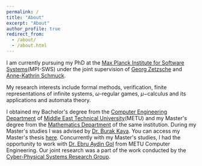 ```yaml
---
permalink: /
title: "About"
excerpt: "About"
author_profile: true
redirect_from: 
  - /about/
  - /about.html
---
```


I am currently pursuing my PhD at the [Max Planck Institute for Software Systems](https://www.mpi-sws.org/)(MPI-SWS) under the joint supervision of [Georg Zetzsche](http://zetzsche.xyz) and [Anne-Kathrin Schmuck](https://wp.mpi-sws.org/akschmuck/). 

My research interests include formal methods, verification, finite representations of infinite systems, $\omega$-regular games, $\mu-$calculus and its applications and automata theory.

I obtained my Bachelor's degree from the [Computer Engineering Department](https://ceng.metu.edu.tr) of [Middle East Technical University](https://www.metu.edu.tr)(METU) and my Master's degree from the [Mathematics Department](https://math.metu.edu.tr) of the same institution. During my Master's studies I was advised by [Dr. Burak Kaya](https://blog.metu.edu.tr/burakk/). You can access my Master's thesis [here](https://open.metu.edu.tr/bitstream/handle/11511/89646/12625986.pdf). Concurrently with my Master's studies, I had the opportunity to work with [Dr. Ebru Aydin Gol](https://cps.ceng.metu.edu.tr/people/ebru-aydin-gol/) from METU Computer Engineering. Our joint research was a part of the work conducted by the [Cyber-Physical Systems Research Group](https://cps.ceng.metu.edu.tr). 
